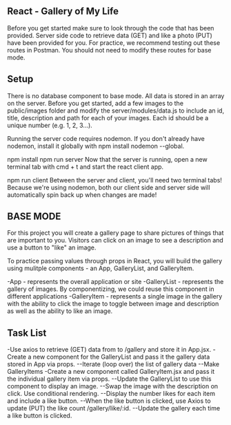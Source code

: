 React - Gallery of My Life
----

Before you get started make sure to look through the code that has been provided. Server side code to retrieve data (GET) and like a photo (PUT) have been provided for you. For practice, we recommend testing out these routes in Postman. You should not need to modify these routes for base mode.

Setup
---

There is no database component to base mode. All data is stored in an array on the server. Before you get started, add a few images to the public/images folder and modify the server/modules/data.js to include an id, title, description and path for each of your images. Each id should be a unique number (e.g. 1, 2, 3...).

Running the server code requires nodemon. If you don't already have nodemon, install it globally with npm install nodemon --global.

npm install
npm run server
Now that the server is running, open a new terminal tab with cmd + t and start the react client app.

npm run client
Between the server and client, you'll need two terminal tabs! Because we're using nodemon, both our client side and server side will automatically spin back up when changes are made!

BASE MODE
----

For this project you will create a gallery page to share pictures of things that are important to you. Visitors can click on an image to see a description and use a button to "like" an image.

To practice passing values through props in React, you will build the gallery using mulitple components - an App, GalleryList, and GalleryItem.

-App - represents the overall application or site
-GalleryList - represents the gallery of images. By componentizing, we could reuse this component in different applications
-GalleryItem - represents a single image in the gallery with the ability to click the image to toggle between image and description as well as the ability to like an image.

Task List
----

-Use axios to retrieve (GET) data from to /gallery and store it in App.jsx.
-Create a new component for the GalleryList and pass it the gallery data stored in App via props.
--Iterate (loop over) the list of gallery data
--Make GalleryItems
-Create a new component called GalleryItem.jsx and pass it the individual gallery item via props.
--Update the GalleryList to use this component to display an image.
--Swap the image with the description on click. Use conditional rendering.
--Display the number likes for each item and include a like button.
--When the like button is clicked, use Axios to update (PUT) the like count /gallery/like/:id.
--Update the gallery each time a like button is clicked.